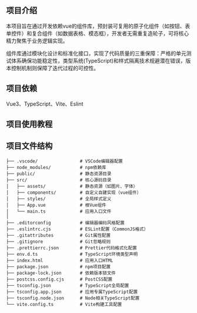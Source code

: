 <h2 id="QhA1O">项目介绍</h2>
本项目旨在通过开发依赖vue的组件库，预封装可复用的原子化组件（如按钮、表单控件）和复合组件（如数据表格、模态框），开发者无需重复造轮子，可将核心精力聚焦于业务逻辑实现。

组件库通过模块化设计和标准化接口，实现了代码质量的三重保障：严格的单元测试体系确保功能稳定性，类型系统(TypeScript)和样式隔离技术规避潜在错误，版本控制机制则保障了迭代过程的可控性。

<h2 id="QHVYL">项目依赖</h2>
Vue3、TypeScript、Vite、Eslint

<h2 id="CroOi">项目使用教程</h2>
<h2 id="syRAa">项目文件结构</h2>

```plain
├── .vscode/                # VSCode编辑器配置
├── node_modules/           # npm依赖库
├── public/                 # 静态资源目录
├── src/                    # 核心源码目录
│   ├── assets/             # 静态资源（如图片、字体）
│   ├── components/         # 自定义自建实现（vue组件）
│   ├── styles/             # 全局样式定义
│   ├── App.vue             # 根Vue组件
│   └── main.ts             # 应用入口文件
│
├── .editorconfig           # 编辑器编码风格配置
├── .eslintrc.cjs           # ESLint配置（CommonJS格式）
├── .gitattributes          # Git属性配置
├── .gitignore              # Git忽略规则
├── .prettierrc.json        # Prettier代码格式化配置
├── env.d.ts                # TypeScript环境类型声明
├── index.html              # 应用入口HTML
├── package.json            # npm项目配置
├── package-lock.json       # 依赖版本锁文件
├── postcss.config.cjs      # PostCSS配置
├── tsconfig.json           # TypeScript全局配置
├── tsconfig.app.json       # 应用专属TypeScript配置
├── tsconfig.node.json      # Node相关TypeScript配置
└── vite.config.ts          # Vite构建工具配置
```

